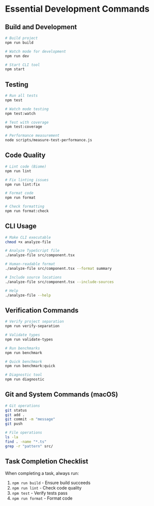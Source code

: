 # Essential Development Commands

## Build and Development
```bash
# Build project
npm run build

# Watch mode for development
npm run dev

# Start CLI tool
npm start
```

## Testing
```bash
# Run all tests
npm test

# Watch mode testing
npm test:watch

# Test with coverage
npm test:coverage

# Performance measurement
node scripts/measure-test-performance.js
```

## Code Quality
```bash
# Lint code (Biome)
npm run lint

# Fix linting issues
npm run lint:fix

# Format code
npm run format

# Check formatting
npm run format:check
```

## CLI Usage
```bash
# Make CLI executable
chmod +x analyze-file

# Analyze TypeScript file
./analyze-file src/component.tsx

# Human-readable format
./analyze-file src/component.tsx --format summary

# Include source locations
./analyze-file src/component.tsx --include-sources

# Help
./analyze-file --help
```

## Verification Commands
```bash
# Verify project separation
npm run verify-separation

# Validate types
npm run validate-types

# Run benchmarks
npm run benchmark

# Quick benchmark
npm run benchmark:quick

# Diagnostic tool
npm run diagnostic
```

## Git and System Commands (macOS)
```bash
# Git operations
git status
git add .
git commit -m "message"
git push

# File operations
ls -la
find . -name "*.ts"
grep -r "pattern" src/
```

## Task Completion Checklist
When completing a task, always run:
1. `npm run build` - Ensure build succeeds
2. `npm run lint` - Check code quality
3. `npm test` - Verify tests pass
4. `npm run format` - Format code